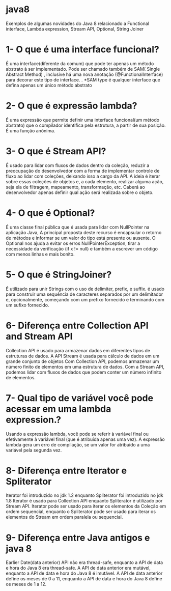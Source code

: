 # java8
Exemplos de algumas novidades do Java 8 relacionado a Functional interface, Lambda expression, Stream API, Optional, String Joiner

# 1-	O que é uma interface funcional?
É uma interface(diferente da comum) que pode ter apenas um método abstrato à ser implementado. Pode ser chamado também de SAM( Single Abstract Method) ,  inclusive há uma nova anotação (@FunctionalInterface) para decorar este tipo de interface. .
*SAM type é qualquer interface que defina apenas um único método abstrato
   
# 2-  O que é expressão lambda?
É uma expressão que permite definir uma interface funcional(um método abstrato) que o compilador identifica pela estrutura, a partir de sua posição. É uma função anônima.

# 3-	O que é Stream API?
É usado para lidar com fluxos de dados dentro da coleção, reduzir a preocupação do desenvolvedor com a forma de implementar controle de fluxo ao lidar com coleções, deixando isso a cargo da API. A ideia é iterar sobre essas coleções de objetos e,
a cada elemento, realizar alguma ação, seja ela de filtragem, mapeamento, transformação, etc. Caberá ao desenvolvedor apenas definir qual ação será realizada sobre o objeto.

# 4-	O que é Optional?
É uma classe final pública que é usada para lidar com NullPointer na aplicação Java,  A principal proposta deste recurso é encapsular o retorno de métodos e informar se um valor do tipo <T> está presente ou ausente.
O Optional nos ajuda a evitar os erros NullPointerException, tirar a necessidade da verificação (if x != null) e também a escrever um código com menos linhas e mais bonito.

# 5-	O que é StringJoiner?
É utilizado para unir Strings com o uso de delimiter, prefix, e suffix.
é usado para construir uma sequência de caracteres separados por um delimitador e, opcionalmente, começando com um prefixo fornecido e terminando com um sufixo fornecido.

# 6-	Diferença entre Collection API and Stream API
Collection API é usado para armazenar dados em diferentes tipos de estruturas de dados. A API Stream é usada para cálculo de dados em um grande conjunto de objetos
Com Collection API, podemos armazenar um número finito de elementos em uma estrutura de dados. Com a Stream API, podemos lidar com fluxos de dados que podem conter um número infinito de elementos.

# 7-	Qual tipo de variável você pode acessar em uma lambda expression.?
Usando a expressão lambda, você pode se referir à variável final ou efetivamente à variável final (que é atribuída apenas uma vez). A expressão lambda gera um erro de compilação, se um valor for atribuído a uma variável pela segunda vez.

# 8-	Diferença entre Iterator e Spliterator
Iterator foi introduzido no jdk 1.2 enquanto Spliterator foi introduzido no jdk 1.8
Iterator é usado para Collection API enquanto Spliterator é utilizado por Stream API.
Iterator pode ser usado para iterar os elementos da Coleção em ordem sequencial, enquanto o Spliterator pode ser usado para iterar os elementos do Stream em ordem paralela ou sequencial.

# 9-	Diferença entre Java antigos e java 8 
Earlier Date(data anterior) API  não era thread-safe, enquanto a API de data e hora do Java 8 era thread-safe.
A API de data anterior era mutável, enquanto a API de data e hora do Java 8 é imutável.
A API de data anterior define os meses de 0 a 11, enquanto a API de data e hora do Java 8 define os meses de 1 a 12.
